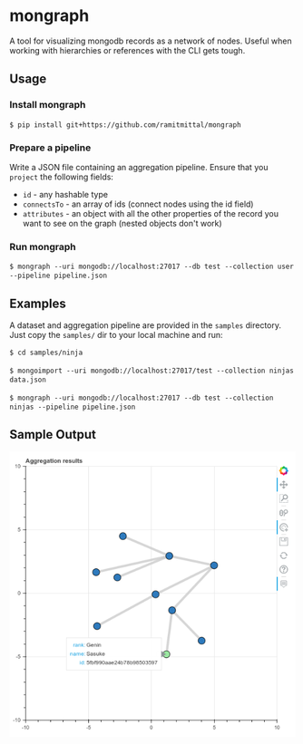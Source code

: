 # mongraph
A tool for visualizing mongodb records as a network of nodes. Useful when working with hierarchies or references with the CLI gets tough.

## Usage
### Install mongraph
```
$ pip install git+https://github.com/ramitmittal/mongraph
```

### Prepare a pipeline
Write a JSON file containing an aggregation pipeline. Ensure that you `project` the following fields:  
* `id` - any hashable type
* `connectsTo` - an array of ids (connect nodes using the id field)
* `attributes` - an object with all the other properties of the record you want to see on the graph (nested objects don't work)

### Run mongraph
```
$ mongraph --uri mongodb://localhost:27017 --db test --collection user --pipeline pipeline.json
```

## Examples
A dataset and aggregation pipeline are provided in the `samples` directory. Just copy the `samples/` dir to your local machine and run:
```
$ cd samples/ninja

$ mongoimport --uri mongodb://localhost:27017/test --collection ninjas data.json

$ mongraph --uri mongodb://localhost:27017 --db test --collection ninjas --pipeline pipeline.json
```

## Sample Output
![A screenshot of network plot](samples/ninja/out.png)